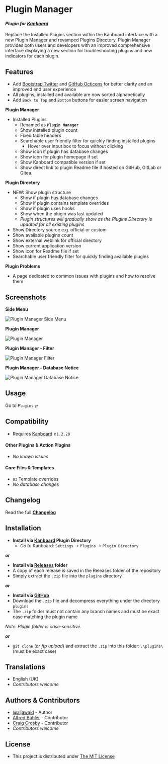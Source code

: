 # Plugin Manager

#### _Plugin for [Kanboard](https://github.com/fguillot/kanboard "Kanboard - Kanban Project Management Software")_

Replace the Installed Plugins section within the Kanboard interface with a new Plugin Manager and revamped Plugins Directory. Plugin Manager provides both users and developers with an improved comprehensive interface displaying a new section for troubleshooting plugins and new indicators for each plugin.


Features
-------------

- Add [Bootstrap Twitter](https://icons.getbootstrap.com) and [GitHub Octicons](https://primer.style/octicons/) for better clarity and an improved end user experience
- All plugins, installed and available are now sorted alphabetically
- Add `Back to Top` and `Bottom` buttons for easier screen navigation

**Plugin Manager**
- Installed Plugins
  - Renamed as **`Plugin Manager`**
  - Show installed plugin count
  - Fixed table headers
  - Searchable user friendly filter for quickly finding installed plugins
    - Hover over input box to focus without clicking
  - Show icon if plugin has database changes
  - Show icon for plugin homepage if set
  - Show Kanboard compatible version if set
  - Show direct link to plugin Readme file if hosted on GitHub, GitLab or Gitea.

**Plugin Directory**
- NEW: Show plugin structure
  - Show if plugin has database changes
  - Show if plugin contains template overrides
  - Show if plugin uses hooks
  - Show when the plugin was last updated
  - _Plugin structures will gradually show as the Plugins Directory is updated for all existing plugins_
- Show Directory source e.g. official or custom
- Show available plugins count
- Show external weblink for official directory
- Show current application version
- Show icon for Readme file if set
- Searchable user friendly filter for quickly finding available plugins

**Plugin Problems**
- A page dedicated to common issues with plugins and how to resolve them

Screenshots
----------

**Side Menu**

![Plugin Manager Side Menu](../master/Screenshots/screenshot-plugin-manager-side-menu.png "Plugin Manager Side Menu")

**Plugin Manager**

![Plugin Manager](../master/Screenshots/screenshot-plugin-manager.png "Installed Plugins becomes Plugin Manager")

**Plugin Manager - Filter**

![Plugin Manager Filter](../master/Screenshots/screenshot-plugin-manager-filter.png "Plugin Manager Filter")

**Plugin Manager - Database Notice**

![Plugin Manager Database Notice](../master/Screenshots/screenshot-plugin-manager-schema-tooltip.png "Database Notice")

Usage
-------------

Go to `Plugins` &#10562;

Compatibility
-------------

- Requires [Kanboard](https://github.com/fguillot/kanboard "Kanboard - Kanban Project Management Software") ≥`1.2.20`

#### Other Plugins & Action Plugins
- _No known issues_
#### Core Files & Templates
- `03` Template overrides
- _No database changes_

Changelog
---------

Read the full [**Changelog**](../master/changelog.md "See changes")
 

Installation
------------

- **Install via [Kanboard](https://github.com/fguillot/kanboard "Kanboard - Kanban Project Management Software") Plugin Directory**
  - _Go to_ Kanboard: `Settings` -> `Plugins` -> `Plugin Directory`

**_or_**

- **Install via [Releases](../master/Releases/ "A copy of each release is saved in the folder") folder**
 - A copy of each release is saved in the Releases folder of the repository
 - Simply extract the `.zip` file into the `plugins` directory

**_or_**

- **Install via [GitHub](https://github.com/aljawaid "Find the correct plugin from the list of repositories")**
- Download the `.zip` file and decompress everything under the directory `plugins`
 - The `.zip` folder must not contain any branch names and must be exact case matching the plugin name

_Note: Plugin folder is case-sensitive._

**_or_**
- `git clone` (_or ftp upload_) and extract the `.zip` into this folder: `.\plugins\` (must be exact case)


Translations
------------

- English (UK)
- _Contributors welcome_


Authors & Contributors
----------------------

- [@aljawaid](https://github.com/aljawaid) - Author
- [Alfred Bühler](https://github.com/alfredbuehler) - Contributor
- [Craig Crosby](https://github.com/creecros) - Contributor
- _Contributors welcome_

License
-------
- This project is distributed under [The MIT License](../master/LICENSE "Read The MIT license")
